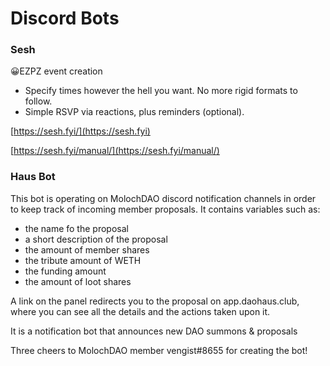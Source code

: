 # Discord Bots

### Sesh

😀EZPZ event creation

- Specify times however the hell you want. No more rigid formats to follow.
- Simple RSVP via reactions, plus reminders (optional).

[https://sesh.fyi/](https://sesh.fyi)

[https://sesh.fyi/manual/](https://sesh.fyi/manual/)

### Haus Bot

This bot is operating on MolochDAO discord notification channels in order to keep track of incoming member proposals. It contains variables such as:

- the name fo the proposal
- a short description of the proposal
- the amount of member shares
- the tribute amount of WETH
- the funding amount
- the amount of loot shares

A link on the panel redirects you to the proposal on app.daohaus.club, where you can see all the details and the actions taken upon it.

It is a notification bot that announces new DAO summons & proposals

Three cheers to MolochDAO member vengist#8655 for creating the bot!
